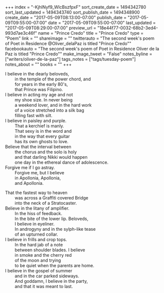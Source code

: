 +++
index = "-KjhlNyf9_WIcBszfpxF"
sort_create_date = 1494342780
sort_last_updated = 1494343740
sort_publish_date = 1494348900
create_date = "2017-05-09T08:13:00-07:00"
publish_date = "2017-05-09T09:55:00-07:00"
date = "2017-05-09T09:55:00-07:00"
last_updated = "2017-05-09T08:29:00-07:00"
preview_url = "18e44f77-0032-68b2-3ed4-993d7ae3c46f"
name = "Prince Credo"
title = "Prince Credo"
type = "Poem"
link = ""
shareimage = ""
twitterauto = "The second week's poem of Poet in Residence @Oliver_delaPaz is titled \"Prince Credo\""
facebookauto = "The second week's poem of Poet in Residence Oliver de la Paz is titled \"Prince Credo\""
make_image_tweet = "False"
notes_byline = ["writers/oliver-de-la-paz"]
tags_notes = ["tags/tuesday-poem"]
notes_about = ""
books = ""
+++
<p>
I believe in the dearly beloveds,<br>
&nbsp;&nbsp;&nbsp;&nbsp;&nbsp;&nbsp;&nbsp;&nbsp;in the temple of the power chord, and<br>
&nbsp;&nbsp;&nbsp;&nbsp;&nbsp;&nbsp;&nbsp;&nbsp;for years in the early 80's,<br>
&nbsp;&nbsp;&nbsp;&nbsp;&nbsp;&nbsp;&nbsp;&nbsp;that Prince was Filipino.<br>
I believe in acting my age and not<br>
&nbsp;&nbsp;&nbsp;&nbsp;&nbsp;&nbsp;&nbsp;&nbsp;my shoe size. In never being<br>
&nbsp;&nbsp;&nbsp;&nbsp;&nbsp;&nbsp;&nbsp;&nbsp;a weekend lover, and in the hard work<br>
&nbsp;&nbsp;&nbsp;&nbsp;&nbsp;&nbsp;&nbsp;&nbsp;of a voice stretched into a silk bag<br>
&nbsp;&nbsp;&nbsp;&nbsp;&nbsp;&nbsp;&nbsp;&nbsp;filling fast with silt.<br>
I believe in paisley and purple.<br>
&nbsp;&nbsp;&nbsp;&nbsp;&nbsp;&nbsp;&nbsp;&nbsp;That a kerchief is manly.<br>
&nbsp;&nbsp;&nbsp;&nbsp;&nbsp;&nbsp;&nbsp;&nbsp;That sexy is in the word and<br>
&nbsp;&nbsp;&nbsp;&nbsp;&nbsp;&nbsp;&nbsp;&nbsp;in the way that every guitar<br>
&nbsp;&nbsp;&nbsp;&nbsp;&nbsp;&nbsp;&nbsp;&nbsp;has its own ghosts to love.<br>
Believe that the interval between<br>
&nbsp;&nbsp;&nbsp;&nbsp;&nbsp;&nbsp;&nbsp;&nbsp;the chorus and the solo is holy<br>
&nbsp;&nbsp;&nbsp;&nbsp;&nbsp;&nbsp;&nbsp;&nbsp;and that darling Nikki would happen<br>
&nbsp;&nbsp;&nbsp;&nbsp;&nbsp;&nbsp;&nbsp;&nbsp;one day in the ethereal dance of adolescence.<br>
Forgive me if I go astray.<br>
&nbsp;&nbsp;&nbsp;&nbsp;&nbsp;&nbsp;&nbsp;&nbsp;Forgive me, but I believe<br>
&nbsp;&nbsp;&nbsp;&nbsp;&nbsp;&nbsp;&nbsp;&nbsp;in Apollonia, Apollonia,<br>
&nbsp;&nbsp;&nbsp;&nbsp;&nbsp;&nbsp;&nbsp;&nbsp;and Apollonia.</p>
<p>That the fastest way to heaven<br>
&nbsp;&nbsp;&nbsp;&nbsp;&nbsp;&nbsp;&nbsp;&nbsp;was across a Graffiti covered Bridge<br>
&nbsp;&nbsp;&nbsp;&nbsp;&nbsp;&nbsp;&nbsp;&nbsp;into the neck of a Stratocaster.<br>
Believe in the litany of amplifier.<br>
&nbsp;&nbsp;&nbsp;&nbsp;&nbsp;&nbsp;&nbsp;&nbsp;In the hiss of feedback.<br>
&nbsp;&nbsp;&nbsp;&nbsp;&nbsp;&nbsp;&nbsp;&nbsp;In the bite of the lower lip. Beloveds,<br>
&nbsp;&nbsp;&nbsp;&nbsp;&nbsp;&nbsp;&nbsp;&nbsp;I believe in eyeliner.<br>
&nbsp;&nbsp;&nbsp;&nbsp;&nbsp;&nbsp;&nbsp;&nbsp;In androgyny and in the sylph-like tease<br>
&nbsp;&nbsp;&nbsp;&nbsp;&nbsp;&nbsp;&nbsp;&nbsp;of an upturned collar.<br>
I believe in frills and crop tops.<br>
&nbsp;&nbsp;&nbsp;&nbsp;&nbsp;&nbsp;&nbsp;&nbsp;In the hard jab of a note<br>
&nbsp;&nbsp;&nbsp;&nbsp;&nbsp;&nbsp;&nbsp;&nbsp;between shoulder blades. I believe<br>
&nbsp;&nbsp;&nbsp;&nbsp;&nbsp;&nbsp;&nbsp;&nbsp;in smoke and the cherry red<br>
&nbsp;&nbsp;&nbsp;&nbsp;&nbsp;&nbsp;&nbsp;&nbsp;of the moon and trying<br>
&nbsp;&nbsp;&nbsp;&nbsp;&nbsp;&nbsp;&nbsp;&nbsp;to be quiet when the parents are home.<br>
I believe in the gospel of summer<br>
&nbsp;&nbsp;&nbsp;&nbsp;&nbsp;&nbsp;&nbsp;&nbsp;and in the car parked sideways.<br>
&nbsp;&nbsp;&nbsp;&nbsp;&nbsp;&nbsp;&nbsp;&nbsp;And goddamn, I believe in the party,<br>
&nbsp;&nbsp;&nbsp;&nbsp;&nbsp;&nbsp;&nbsp;&nbsp;and that it was meant to last.</p>